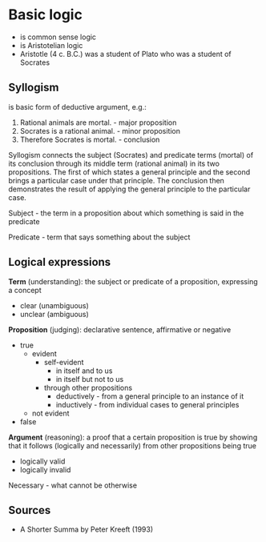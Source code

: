 # Basic logic

* is common sense logic
* is Aristotelian logic
* Aristotle (4 c. B.C.) was a student of Plato who was a student of Socrates

## Syllogism

is basic form of deductive argument, e.g.:

1. Rational animals are mortal. - major proposition
2. Socrates is a rational animal. - minor proposition
3. Therefore Socrates is mortal. - conclusion

Syllogism connects the subject (Socrates) and predicate terms (mortal) of
its conclusion through its middle term (rational animal) in its two
propositions. The first of which states a general principle and the second
brings a particular case under that principle. The conclusion then demonstrates
the result of applying the general principle to the particular case.

Subject - the term in a proposition about which something is said in the
predicate

Predicate - term that says something about the subject

## Logical expressions

**Term** (understanding): the subject or predicate of a proposition, expressing a
concept

* clear (unambiguous)
* unclear (ambiguous)

**Proposition** (judging): declarative sentence, affirmative or negative

* true
    * evident
        * self-evident
            * in itself and to us
            * in itself but not to us
        * through other propositions
            * deductively - from a general principle to an instance of it
            * inductively - from individual cases to general principles
    * not evident
* false

**Argument** (reasoning): a proof that a certain proposition is true by showing that
it follows (logically and necessarily) from other propositions being true

* logically valid
* logically invalid

Necessary - what cannot be otherwise

## Sources

* A Shorter Summa by Peter Kreeft (1993)
